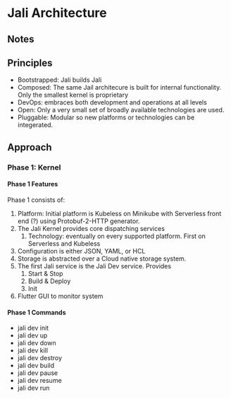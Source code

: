 # Jali Architecture

## Notes

## Principles

- Bootstrapped: Jali builds Jali
- Composed: The same Jail architecure is built for internal functionality. Only the smallest kernel is proprietary
- DevOps: embraces both development and operations at all levels
- Open: Only a very small set of broadly available technologies are used.
- Pluggable: Modular so new platforms or technologies can be integerated.

## Approach

### Phase 1: Kernel

#### Phase 1 Features

Phase 1 consists of:

1. Platform: Initial platform is Kubeless on Minikube with Serverless front end (?) using
   Protobuf-2-HTTP generator.
2. The Jali Kernel provides core dispatching services
   1. Technology: eventually on every supported platform. First on Serverless and Kubeless
3. Configuration is either JSON, YAML, or HCL
4. Storage is abstracted over a Cloud native storage system.
5. The first Jali service is the Jali Dev service. Provides
   1. Start & Stop
   2. Build & Deploy
   3. Init
6. Flutter GUI to monitor system

#### Phase 1 Commands

- jali dev init
- jali dev up
- jali dev down
- jali dev kill
- jali dev destroy
- jali dev build
- jali dev pause
- jali dev resume
- jali dev run
